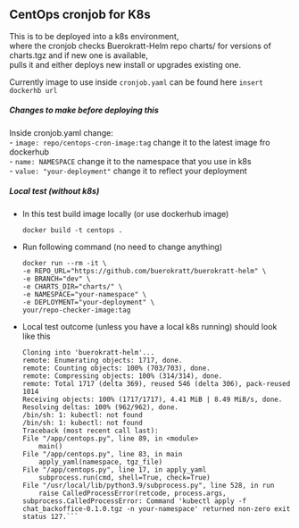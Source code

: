 ## CentOps cronjob for K8s

This is to be deployed into a k8s environment,   
where the cronjob checks Buerokratt-Helm repo charts/ for versions of charts.tgz and if new one is available,  
pulls it and either deploys new install or upgrades existing one.

Currently image to use inside `cronjob.yaml` can be found here `insert dockerhb url`  

##### Changes to make before deploying this  

Inside cronjob.yaml change:  
    - `image: repo/centops-cron-image:tag` change it to the latest image fro dockerhub  
    - `name: NAMESPACE` change it to the namespace that you use in k8s  
    - `value: "your-deployment"` change it to reflect your deployment  



##### Local test (without k8s)  #####
- In this test build image locally (or use dockerhub image)
    
    `docker build -t centops . `

- Run following command (no need to change anything)   

    ```
    docker run --rm -it \
    -e REPO_URL="https://github.com/buerokratt/buerokratt-helm" \
    -e BRANCH="dev" \
    -e CHARTS_DIR="charts/" \
    -e NAMESPACE="your-namespace" \
    -e DEPLOYMENT="your-deployment" \
    your/repo-checker-image:tag
    
    ```  

- Local test outcome (unless you have a local k8s running) should look like this  

    ```
    Cloning into 'buerokratt-helm'...
    remote: Enumerating objects: 1717, done.
    remote: Counting objects: 100% (703/703), done.
    remote: Compressing objects: 100% (314/314), done.
    remote: Total 1717 (delta 369), reused 546 (delta 306), pack-reused 1014
    Receiving objects: 100% (1717/1717), 4.41 MiB | 8.49 MiB/s, done.
    Resolving deltas: 100% (962/962), done.
    /bin/sh: 1: kubectl: not found
    /bin/sh: 1: kubectl: not found
    Traceback (most recent call last):
    File "/app/centops.py", line 89, in <module>
        main()
    File "/app/centops.py", line 83, in main
        apply_yaml(namespace, tgz_file)
    File "/app/centops.py", line 17, in apply_yaml
        subprocess.run(cmd, shell=True, check=True)
    File "/usr/local/lib/python3.9/subprocess.py", line 528, in run
        raise CalledProcessError(retcode, process.args,
    subprocess.CalledProcessError: Command 'kubectl apply -f chat_backoffice-0.1.0.tgz -n your-namespace' returned non-zero exit status 127.```
